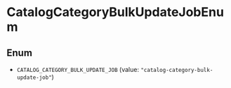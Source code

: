 # CatalogCategoryBulkUpdateJobEnum

## Enum

* `CATALOG_CATEGORY_BULK_UPDATE_JOB` (value: `"catalog-category-bulk-update-job"`)
